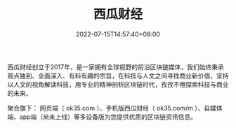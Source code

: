 ﻿---
weight: 
title: "西瓜财经"
description: "区块链创新平台"
date: 2022-07-15T14:57:40+08:00
lastmod: 2022-07-15T14:57:40+08:00
draft: false
authors: ["Simon"]
featuredImage: "xiguacaijing.png"
link: "http://www.ok35.com"
tags: ["元宇宙资讯","西瓜财经"]
categories: ["navigation"]
navigation: ["元宇宙资讯"]
lightgallery: true
toc: true
pinned: false
recommend: false
recommend1: false
---
西瓜财经创立于2017年，是一家拥有全球视野的前沿区块链媒体，我们始终秉承观点独到、全面深入、有料有趣的宗旨，在科技与人文之间寻找商业新价值，坚持以人文的视角解读科技，用专业的精神剖析区块链时代，孜孜不倦探索科技与商业的未来。

聚合旗下： 网页端（ ok35.com ）、手机版西瓜财经（ ok35.com/m ）、自媒体端、app端（尚未上线）等多设备版为您提供优质的区块链资讯信息。